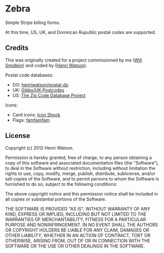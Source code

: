 Zebra
=====
Simple Stripe billing forms.

At this time, US, UK, and Domincan Rupublic postal codes are supported.

Credits
-------
This was originally created for a project commissioned by me ([Will Smidlein](http://smidlein.me/)) and coded by ([Henri Watson](http://henriwatson.net/)).

Postal code databases:
- DO: [henriwatson/postal-do](https://github.com/henriwatson/postal-do)
- UK: [Gibbs/UK-Postcodes](https://github.com/Gibbs/UK-Postcodes)
- US: [The Zip Code Database Project](http://sourceforge.net/projects/zips/)


Icons:
- Card icons: [Icon Shock](http://www.iconshock.com/credit-card-icons/)
- Flags: [famfamfam](http://www.famfamfam.com/lab/icons/flags/)

License
-------
Copyright (c) 2012 Henri Watson.

Permission is hereby granted, free of charge, to any person obtaining a copy of this software and associated documentation files (the "Software"), to deal in the Software without restriction, including without limitation the rights to use, copy, modify, merge, publish, distribute, sublicense, and/or sell copies of the Software, and to permit persons to whom the Software is furnished to do so, subject to the following conditions:

The above copyright notice and this permission notice shall be included in all copies or substantial portions of the Software.

THE SOFTWARE IS PROVIDED "AS IS", WITHOUT WARRANTY OF ANY KIND, EXPRESS OR IMPLIED, INCLUDING BUT NOT LIMITED TO THE WARRANTIES OF MERCHANTABILITY, FITNESS FOR A PARTICULAR PURPOSE AND NONINFRINGEMENT. IN NO EVENT SHALL THE AUTHORS OR COPYRIGHT HOLDERS BE LIABLE FOR ANY CLAIM, DAMAGES OR OTHER LIABILITY, WHETHER IN AN ACTION OF CONTRACT, TORT OR OTHERWISE, ARISING FROM, OUT OF OR IN CONNECTION WITH THE SOFTWARE OR THE USE OR OTHER DEALINGS IN THE SOFTWARE.